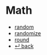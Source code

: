 Math
======

- [random](random.md)
- [randomize](randomize.md)
- [round](round.md)
- [↵ back](../README.md)
